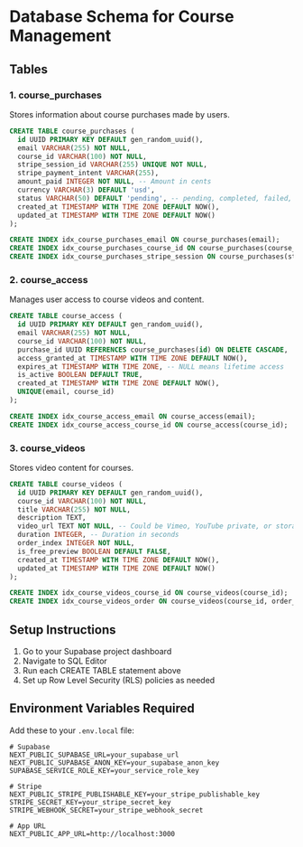# Database Schema for Course Management

## Tables

### 1. course_purchases

Stores information about course purchases made by users.

```sql
CREATE TABLE course_purchases (
  id UUID PRIMARY KEY DEFAULT gen_random_uuid(),
  email VARCHAR(255) NOT NULL,
  course_id VARCHAR(100) NOT NULL,
  stripe_session_id VARCHAR(255) UNIQUE NOT NULL,
  stripe_payment_intent VARCHAR(255),
  amount_paid INTEGER NOT NULL, -- Amount in cents
  currency VARCHAR(3) DEFAULT 'usd',
  status VARCHAR(50) DEFAULT 'pending', -- pending, completed, failed, refunded
  created_at TIMESTAMP WITH TIME ZONE DEFAULT NOW(),
  updated_at TIMESTAMP WITH TIME ZONE DEFAULT NOW()
);

CREATE INDEX idx_course_purchases_email ON course_purchases(email);
CREATE INDEX idx_course_purchases_course_id ON course_purchases(course_id);
CREATE INDEX idx_course_purchases_stripe_session ON course_purchases(stripe_session_id);
```

### 2. course_access

Manages user access to course videos and content.

```sql
CREATE TABLE course_access (
  id UUID PRIMARY KEY DEFAULT gen_random_uuid(),
  email VARCHAR(255) NOT NULL,
  course_id VARCHAR(100) NOT NULL,
  purchase_id UUID REFERENCES course_purchases(id) ON DELETE CASCADE,
  access_granted_at TIMESTAMP WITH TIME ZONE DEFAULT NOW(),
  expires_at TIMESTAMP WITH TIME ZONE, -- NULL means lifetime access
  is_active BOOLEAN DEFAULT TRUE,
  created_at TIMESTAMP WITH TIME ZONE DEFAULT NOW(),
  UNIQUE(email, course_id)
);

CREATE INDEX idx_course_access_email ON course_access(email);
CREATE INDEX idx_course_access_course_id ON course_access(course_id);
```

### 3. course_videos

Stores video content for courses.

```sql
CREATE TABLE course_videos (
  id UUID PRIMARY KEY DEFAULT gen_random_uuid(),
  course_id VARCHAR(100) NOT NULL,
  title VARCHAR(255) NOT NULL,
  description TEXT,
  video_url TEXT NOT NULL, -- Could be Vimeo, YouTube private, or storage URL
  duration INTEGER, -- Duration in seconds
  order_index INTEGER NOT NULL,
  is_free_preview BOOLEAN DEFAULT FALSE,
  created_at TIMESTAMP WITH TIME ZONE DEFAULT NOW(),
  updated_at TIMESTAMP WITH TIME ZONE DEFAULT NOW()
);

CREATE INDEX idx_course_videos_course_id ON course_videos(course_id);
CREATE INDEX idx_course_videos_order ON course_videos(course_id, order_index);
```

## Setup Instructions

1. Go to your Supabase project dashboard
2. Navigate to SQL Editor
3. Run each CREATE TABLE statement above
4. Set up Row Level Security (RLS) policies as needed

## Environment Variables Required

Add these to your `.env.local` file:

```env
# Supabase
NEXT_PUBLIC_SUPABASE_URL=your_supabase_url
NEXT_PUBLIC_SUPABASE_ANON_KEY=your_supabase_anon_key
SUPABASE_SERVICE_ROLE_KEY=your_service_role_key

# Stripe
NEXT_PUBLIC_STRIPE_PUBLISHABLE_KEY=your_stripe_publishable_key
STRIPE_SECRET_KEY=your_stripe_secret_key
STRIPE_WEBHOOK_SECRET=your_stripe_webhook_secret

# App URL
NEXT_PUBLIC_APP_URL=http://localhost:3000
```
